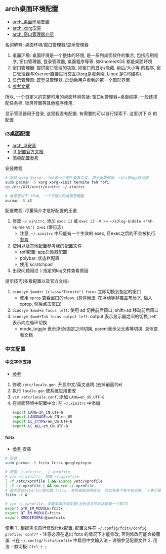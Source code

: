 ## arch桌面环境配置
- [arch_桌面环境安装](https://wiki.archlinux.org/index.php/General_recommendations_(简体中文)#.E5.9B.BE.E5.BD.A2.E7.95.8C.E9.9D.A2)
- [arch_xorg安装](https://wiki.archlinux.org/index.php/Xorg_(简体中文))
- [arch_窗口管理器介绍](https://wiki.archlinux.org/index.php/Window_manager_(简体中文))

名词解释: 桌面环境/窗口管理器/显示管理器
1. 桌面环境: 桌面环境是一个整体的环境, 是一系列桌面软件的集合, 包括应用程序, 窗口管理器, 登录管理器, 桌面程序等等. 如Gnome/KDE 都是桌面环境
2. 窗口管理器: 提供窗口管理的功能, 如窗口的显示/隐藏, 前后/大小等 的程序, 窗口管理器与Xserver直接进行交互(Xorg是服务端, Linux 是C/S结构).
3. 显示管理器: 既登录管理器, 启动后用户看到的第一个图形界面
4. [参考文章](https://my.oschina.net/aspirs/blog/607710)

所以, 一个自定义的完整可用的桌面环境包括: 窗口iu管理器+桌面程序, 一般还搭配任务栏, 锁屏界面等其他程序使用.

显示管理器用于登录, 这里我没有配置. 有需要的可以自行探索下. 这里讲下 i3 的配置

### i3桌面配置
- [arch_i3安装](https://wiki.archlinux.org/index.php/I3_(简体中文))
- [i3 配置官方文档](https://i3wm.org/docs/userguide.html)
-  [简单配置参考](https://blog.csdn.net/k_y_z_s/article/details/79363852)

安装教程
```Bash
# 安装 xorg Server, feh是一个图片查看工具, 用于设置壁纸, rofi是app启动器
sudo pacman -S xorg xorg-xinit termite feh rofi
cp /etc/X11/xinit/xinitrc ~/.xinitrc

# 推荐尝试下 i3wm, 一个平铺式的桌面管理器
aurman -S i3
```

配置教程: 尽量简介才是好配置的王道
1. 修改 `~/.xinitrc`, 添加 `exec i3` 或 `exec i3 -V >> ~/i3log-$(date +'%F-%k-%M-%S') 2>&1` (带日志)
    - 注意, `~/.xinitrc` 中只能有一个生效的 exec, 且exec之后的不会被执行. [参考](https://wiki.archlinux.org/index.php/Xinit#xinitrc)
2. 使用以及其他配置参考我的配置文件.
    - rofi配置: app启动器配置
    - polybar: 状态栏配置
    - 使用 scratchpad
3. 出现问题用过 `1` 指定的log文件查看原因


提示技巧(多看配置以及官方文档)
1. `bindsym $mod+t [class="Termite"] focus` 立即切换到指定的窗口
    - 使用 `xprop` 查看窗口的class. (具体用法: 在浮动等非覆盖布局下, 输入 xprop, 然后点击窗口)
2. `bindsym $mod+a focus left`: 使用 ad 切换前后窗口, shift+ad 移动前后窗口
3. `bindsym $mod+Tab focus output left`: output 表示显示器之间的切换, left表示向左循环切换
    - mode_toggle 表示浮动/固定之间切换, parent表示父元素等切换. 具体查看文档

### 中文配置
#### 中文字体支持
- [参考](https://wiki.archlinux.org/index.php/Localization/Simplified_Chinese_(简体中文)#.E5.9F.BA.E6.9C.AC.E4.B8.AD.E6.96.87.E6.94.AF.E6.8C.81)
1. 修改 `/etc/locale.gen`, 开启中文/英文选项.(去掉前面的`#`)
2. 执行 `locale-gen` 使系统应用更改
3. `vim /etc/locale.conf`, 添加 `LANG=en_US.UTF-8`
4. 在桌面环境中配置中文: 在 `~/.xinitrc` 中添加
    ```Bash
    export LANG=zh_CN.UTF-8
    export LANGUAGE=zh_CN:en_US
    export LC_CTYPE=en_US.UTF-8
    export LC_ALL=zh_CN.UTF-8
    ```

#### fcitx
- [参考](https://wiki.archlinux.org/index.php/Fcitx_(简体中文))
安装
```Bash
# 安装
sudo pacman -S fcitx fcitx-googlepinyin

# 配置 ~/.xinitrc, ~/.xprofile,
# vim ~/.xinitrc, 加载 ~/.xprofile
[ -f /etc/xprofile ] && source /etc/xprofile
[ -f ~/.xprofile ] && source ~/.xprofile
# 每次启动(startx)都加载 fcitx. 有些桌面自带启动, 可以先看下有木有自带. -r表示替代原先进程
fcitx -r &

# vim ~/.xprofile, 设置桌面环境变量(没有该文件的话新建一个即可)
export GTK_IM_MODULE=fcitx
export QT_IM_MODULE=fcitx
export XMODIFIERS=@im=fcitx

```

使用
1 . 根据需求自行修改fcitx配置, 配置文件在 `~/.config/fcitx/config profile; conf/*`
    - 注意必须在退出 fcitx 的情况下才能修改, 否则修改可能会被覆盖.
    -(在 `~/.config/fcitx/profile` 中启用中文输入法
    - 详细参见配置文件
2. 用法
    - 剪切板: `Ctrl + ;`
